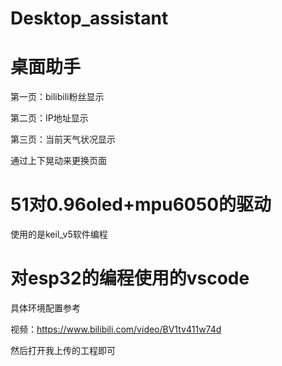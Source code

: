 # Desktop_assistant
# 桌面助手
第一页：bilibili粉丝显示

第二页：IP地址显示

第三页：当前天气状况显示

通过上下晃动来更换页面

# 51对0.96oled+mpu6050的驱动
使用的是keil_v5软件编程

# 对esp32的编程使用的vscode

具体环境配置参考

视频：https://www.bilibili.com/video/BV1tv411w74d

然后打开我上传的工程即可
